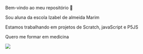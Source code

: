 Bem-vindo ao meu repositório 👋

Sou aluna da escola Izabel de almeida Marim

Estamos trabalhando em projetos de Scratch, javaScript e P5JS

Quero me formar em medicina 

![](https://tenor.com/bil7x.gif)
